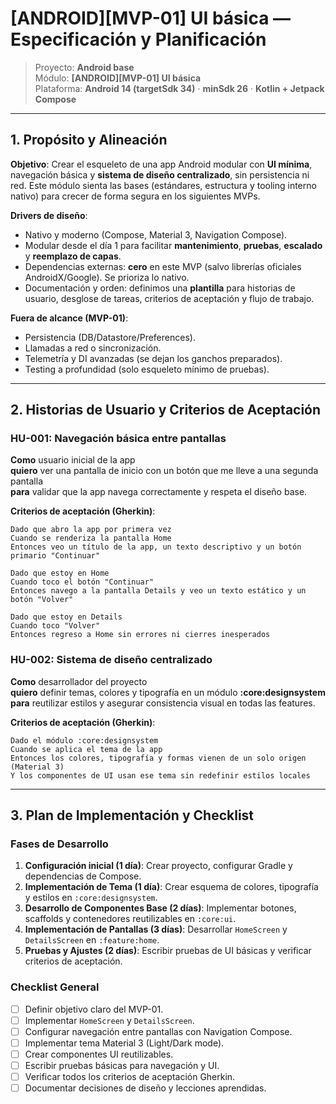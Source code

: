 # [ANDROID][MVP-01] UI básica — Especificación y Planificación

> Proyecto: **Android base**  
> Módulo: **[ANDROID][MVP-01] UI básica**  
> Plataforma: **Android 14 (targetSdk 34)** · **minSdk 26** · **Kotlin + Jetpack Compose**

---

## 1. Propósito y Alineación

**Objetivo**: Crear el esqueleto de una app Android modular con **UI mínima**, navegación básica y **sistema de diseño centralizado**, sin persistencia ni red. Este módulo sienta las bases (estándares, estructura y tooling interno nativo) para crecer de forma segura en los siguientes MVPs.

**Drivers de diseño**:
- Nativo y moderno (Compose, Material 3, Navigation Compose).
- Modular desde el día 1 para facilitar **mantenimiento**, **pruebas**, **escalado** y **reemplazo de capas**.
- Dependencias externas: **cero** en este MVP (salvo librerías oficiales AndroidX/Google). Se prioriza lo nativo.
- Documentación y orden: definimos una **plantilla** para historias de usuario, desglose de tareas, criterios de aceptación y flujo de trabajo.

**Fuera de alcance (MVP-01)**:
- Persistencia (DB/Datastore/Preferences).
- Llamadas a red o sincronización.
- Telemetría y DI avanzadas (se dejan los ganchos preparados).
- Testing a profundidad (solo esqueleto mínimo de pruebas).

---

## 2. Historias de Usuario y Criterios de Aceptación

### HU-001: Navegación básica entre pantallas
**Como** usuario inicial de la app  
**quiero** ver una pantalla de inicio con un botón que me lleve a una segunda pantalla  
**para** validar que la app navega correctamente y respeta el diseño base.

**Criterios de aceptación (Gherkin)**:
```gherkin
Dado que abro la app por primera vez
Cuando se renderiza la pantalla Home
Entonces veo un título de la app, un texto descriptivo y un botón primario "Continuar"

Dado que estoy en Home
Cuando toco el botón "Continuar"
Entonces navego a la pantalla Details y veo un texto estático y un botón "Volver"

Dado que estoy en Details
Cuando toco "Volver"
Entonces regreso a Home sin errores ni cierres inesperados
```

### HU-002: Sistema de diseño centralizado
**Como** desarrollador del proyecto  
**quiero** definir temas, colores y tipografía en un módulo **:core:designsystem**  
**para** reutilizar estilos y asegurar consistencia visual en todas las features.

**Criterios de aceptación (Gherkin)**:
```gherkin
Dado el módulo :core:designsystem
Cuando se aplica el tema de la app
Entonces los colores, tipografía y formas vienen de un solo origen (Material 3)
Y los componentes de UI usan ese tema sin redefinir estilos locales
```

---

## 3. Plan de Implementación y Checklist

### Fases de Desarrollo
1.  **Configuración inicial (1 día)**: Crear proyecto, configurar Gradle y dependencias de Compose.
2.  **Implementación de Tema (1 día)**: Crear esquema de colores, tipografía y estilos en `:core:designsystem`.
3.  **Desarrollo de Componentes Base (2 días)**: Implementar botones, scaffolds y contenedores reutilizables en `:core:ui`.
4.  **Implementación de Pantallas (3 días)**: Desarrollar `HomeScreen` y `DetailsScreen` en `:feature:home`.
5.  **Pruebas y Ajustes (2 días)**: Escribir pruebas de UI básicas y verificar criterios de aceptación.

### Checklist General
- [ ] Definir objetivo claro del MVP-01.
- [ ] Implementar `HomeScreen` y `DetailsScreen`.
- [ ] Configurar navegación entre pantallas con Navigation Compose.
- [ ] Implementar tema Material 3 (Light/Dark mode).
- [ ] Crear componentes UI reutilizables.
- [ ] Escribir pruebas básicas para navegación y UI.
- [ ] Verificar todos los criterios de aceptación Gherkin.
- [ ] Documentar decisiones de diseño y lecciones aprendidas.
